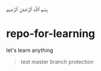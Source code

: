 بِسْمِ ٱللَّٰهِ ٱلرَّحْمَٰنِ ٱلرَّحِيمِ
# repo-for-learning
let's learn anything

> test master branch protection
